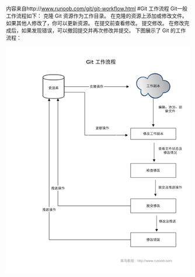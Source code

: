 内容来自http://www.runoob.com/git/git-workflow.html
#Git 工作流程
Git一般工作流程如下：
克隆 Git 资源作为工作目录。
在克隆的资源上添加或修改文件。
如果其他人修改了，你可以更新资源。
在提交前查看修改。
提交修改。
在修改完成后，如果发现错误，可以撤回提交并再次修改并提交。
下图展示了 Git 的工作流程：

![git-process](../images/git/git-process.png)